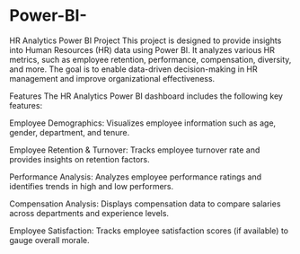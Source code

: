 # Power-BI-
HR Analytics Power BI Project
This project is designed to provide insights into Human Resources (HR) data using Power BI. It analyzes various HR metrics, such as employee retention, performance, compensation, diversity, and more. The goal is to enable data-driven decision-making in HR management and improve organizational effectiveness.

Features
The HR Analytics Power BI dashboard includes the following key features:

Employee Demographics: Visualizes employee information such as age, gender, department, and tenure.

Employee Retention & Turnover: Tracks employee turnover rate and provides insights on retention factors.

Performance Analysis: Analyzes employee performance ratings and identifies trends in high and low performers.

Compensation Analysis: Displays compensation data to compare salaries across departments and experience levels.

Employee Satisfaction: Tracks employee satisfaction scores (if available) to gauge overall morale.
